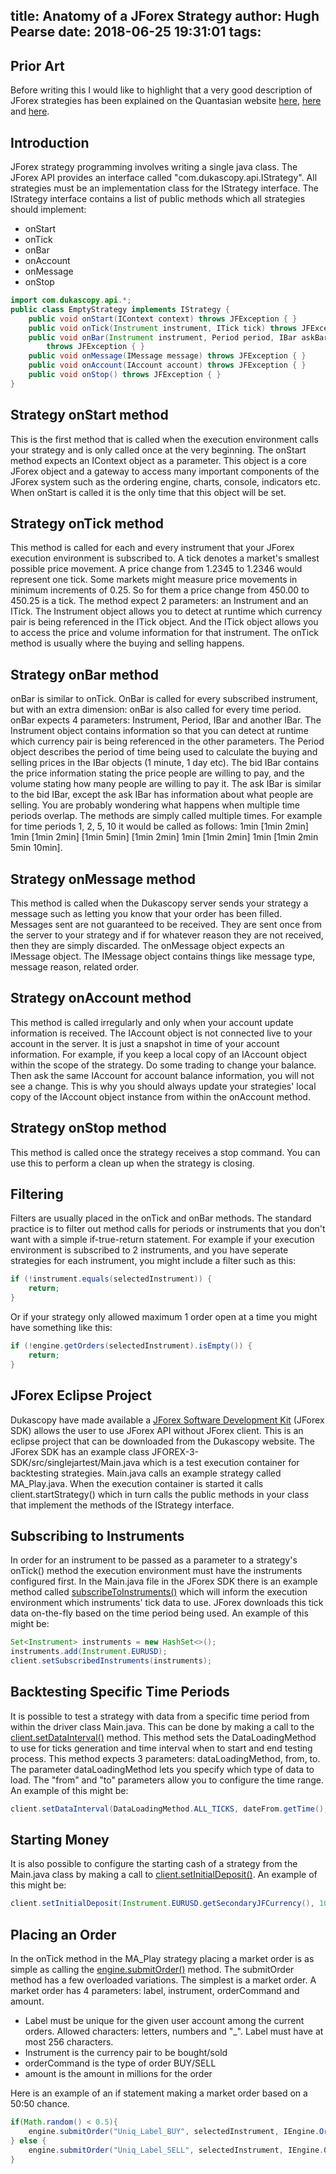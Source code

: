 title: Anatomy of a JForex Strategy
author: Hugh Pearse
date: 2018-06-25 19:31:01
tags:
---
## Prior Art
Before writing this I would like to highlight that a very good description of JForex strategies has been explained on the Quantasian website [here][1], [here][2] and [here][3].

## Introduction
JForex strategy programming involves writing a single java class. The JForex API provides an interface called "com.dukascopy.api.IStrategy". All strategies must be an implementation class for the IStrategy interface. The IStrategy interface contains a list of public methods which all strategies should implement: 
- onStart
- onTick
- onBar
- onAccount
- onMessage
- onStop

``` java
import com.dukascopy.api.*; 
public class EmptyStrategy implements IStrategy { 
    public void onStart(IContext context) throws JFException { } 
    public void onTick(Instrument instrument, ITick tick) throws JFException { } 
    public void onBar(Instrument instrument, Period period, IBar askBar, IBar bidBar)
        throws JFException { } 
    public void onMessage(IMessage message) throws JFException { } 
    public void onAccount(IAccount account) throws JFException { } 
    public void onStop() throws JFException { } 
}
```

## Strategy onStart method
This is the first method that is called when the execution environment calls your strategy and is only called once at the very beginning. The onStart method expects an IContext object as a parameter. This object is a core JForex object and a gateway to access many important components of the JForex system such as the ordering engine, charts, console, indicators etc. When onStart is called it is the only time that this object will be set.

## Strategy onTick method
This method is called for each and every instrument that your JForex execution environment is subscribed to. A tick denotes a market's smallest possible price movement. A price change from 1.2345 to 1.2346 would represent one tick. Some markets might measure price movements in minimum increments of 0.25. So for them a price change from 450.00 to 450.25 is a tick. The method expect 2 parameters: an Instrument and an ITick. The Instrument object allows you to detect at runtime which currency pair is being referenced in the ITick object. And the ITick object allows you to access the price and volume information for that instrument. The onTick method is usually where the buying and selling happens.

## Strategy onBar method
onBar is similar to onTick. OnBar is called for every subscribed instrument, but with an extra dimension: onBar is also called for every time period. onBar expects 4 parameters: Instrument, Period, IBar and another IBar. The Instrument object contains information so that you can detect at runtime which currency pair is being referenced in the other parameters. The Period object describes the period of time being used to calculate the buying and selling prices in the IBar objects (1 minute, 1 day etc). The bid IBar contains the price information stating the price people are willing to pay, and the volume stating how many people are willing to pay it. The ask IBar is similar to the bid IBar, except the ask IBar has information about what people are selling. You are probably wondering what happens when multiple time periods overlap. The methods are simply called multiple times. For example for time periods 1, 2, 5, 10 it would be called as follows: 1min [1min 2min] 1min [1min 2min] [1min 5min] [1min 2min] 1min [1min 2min] 1min [1min 2min 5min 10min].

## Strategy onMessage method
This method is called when the Dukascopy server sends your strategy a message such as letting you know that your order has been filled. Messages sent are not guaranteed to be received. They are sent once from the server to your strategy and if for whatever reason they are not received, then they are simply discarded. The onMessage object expects an IMessage object. The IMessage object contains things like message type, message reason, related order.

## Strategy onAccount method
This method is called irregularly and only when your account update information is received. The IAccount object is not connected live to your account in the server. It is just a snapshot in time of your account information. For example, if you keep a local copy of an IAccount object within the scope of the strategy. Do some trading to change your balance. Then ask the same IAccount for account balance information, you will not see a change. This is why you should always update your strategies' local copy of the IAccount object instance from within the onAccount method.

## Strategy onStop method
This method is called once the strategy receives a stop command. You can use this to perform a clean up when the strategy is closing.

## Filtering
Filters are usually placed in the onTick and onBar methods. The standard practice is to filter out method calls for periods or instruments that you don't want with a simple if-true-return statement. For example if your execution environment is subscribed to 2 instruments, and you have seperate strategies for each instrument, you might include a filter such as this:

``` java
if (!instrument.equals(selectedInstrument)) {
    return;
}
```

Or if your strategy only allowed maximum 1 order open at a time you might have something like this:

``` java
if (!engine.getOrders(selectedInstrument).isEmpty()) {
    return;
}
```

## JForex Eclipse Project
Dukascopy have made available a [JForex Software Development Kit][4] (JForex SDK) allows the user to use JForex API without JForex client. This is an eclipse project that can be downloaded from the Dukascopy website. The JForex SDK has an example class JFOREX-3-SDK/src/singlejartest/Main.java which is a test execution container for backtesting strategies. Main.java calls an example strategy called MA_Play.java. When the execution container is started it calls client.startStrategy() which in turn calls the public methods in your class that implement the methods of the IStrategy interface.

## Subscribing to Instruments
In order for an instrument to be passed as a parameter to a strategy's onTick() method the execution environment must have the instruments configured first. In the Main.java file in the JForex SDK there is an example method called [subscribeToInstruments()][8] which will inform the execution environment which instruments' tick data to use. JForex downloads this tick data on-the-fly based on the time period being used. An example of this might be:
``` java
Set<Instrument> instruments = new HashSet<>();
instruments.add(Instrument.EURUSD);
client.setSubscribedInstruments(instruments);
```

## Backtesting Specific Time Periods
It is possible to test a strategy with data from a specific time period from within the driver class Main.java. This can be done by making a call to the [client.setDataInterval()][6] method. This method sets the DataLoadingMethod to use for ticks generation and time interval when to start and end testing process. This method expects 3 parameters: dataLoadingMethod, from, to. The parameter dataLoadingMethod lets you specify which type of data to load. The "from" and "to" parameters allow you to configure the time range. An example of this might be:
``` java
client.setDataInterval(DataLoadingMethod.ALL_TICKS, dateFrom.getTime(), dateTo.getTime());
```

## Starting Money
It is also possible to configure the starting cash of a strategy from the Main.java class by making a call to [client.setInitialDeposit()][7]. An example of this might be:
``` java
client.setInitialDeposit(Instrument.EURUSD.getSecondaryJFCurrency(), 100000);
```

## Placing an Order
In the onTick method in the MA_Play strategy placing a market order is as simple as calling the [engine.submitOrder()][5] method. The submitOrder method has a few overloaded variations. The simplest is a market order. A market order has 4 parameters: label, instrument, orderCommand and amount.
- Label must be unique for the given user account among the current orders. Allowed characters: letters, numbers and "_". Label must have at most 256 characters.
- Instrument is the currency pair to be bought/sold
- orderCommand is the type of order BUY/SELL
- amount is the amount in millions for the order

Here is an example of an if statement making a market order based on a 50:50 chance.

``` java
if(Math.random() < 0.5){
    engine.submitOrder("Uniq_Label_BUY", selectedInstrument, IEngine.OrderCommand.BUY, 0.0010);
} else {
    engine.submitOrder("Uniq_Label_SELL", selectedInstrument, IEngine.OrderCommand.SELL, 0.0010);
}
```

[1]: https://www.quantisan.com/getting-started-learning-jforex-programming/ "Quantisan JForex 1"
[2]: https://www.quantisan.com/anatomy-of-a-jforex-strategy-part-1/ "Quantisan JForex 2"
[3]: https://www.quantisan.com/anatomy-of-a-jforex-strategy-part-2/ "Quantisan JForex 3"
[4]: https://www.dukascopy.com/wiki/en/development/get-started-api/use-jforex-sdk/download-jforex-sdk "JForex SDK"
[5]: https://www.dukascopy.com/client/javadoc/com/dukascopy/api/IEngine.html#submitOrder(java.lang.String,%20com.dukascopy.api.Instrument,%20com.dukascopy.api.IEngine.OrderCommand,%20double) "Order API"
[6]: https://www.dukascopy.com/client/javadoc/com/dukascopy/api/system/ITesterClient.html#setDataInterval(com.dukascopy.api.system.ITesterClient.DataLoadingMethod,%20long,%20long) "Set backtesting period"
[7]: https://www.dukascopy.com/client/javadoc/com/dukascopy/api/system/ITesterClient.html#setInitialDeposit(com.dukascopy.api.ICurrency,%20double) "Set initial deposit"
[8]: https://www.dukascopy.com/client/javadoc/com/dukascopy/api/system/IClient.html#setSubscribedInstruments(java.util.Set) "Set subscribed instruments"
